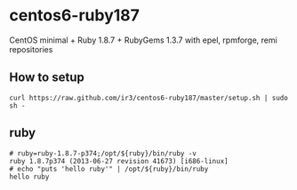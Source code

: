 centos6-ruby187
===============

CentOS minimal + Ruby 1.8.7 + RubyGems 1.3.7 with epel, rpmforge, remi repositories

## How to setup

    curl https://raw.github.com/ir3/centos6-ruby187/master/setup.sh | sudo sh -

## ruby

    # ruby=ruby-1.8.7-p374;/opt/${ruby}/bin/ruby -v
    ruby 1.8.7p374 (2013-06-27 revision 41673) [i686-linux]
    # echo "puts 'hello ruby'" | /opt/${ruby}/bin/ruby
    hello ruby
